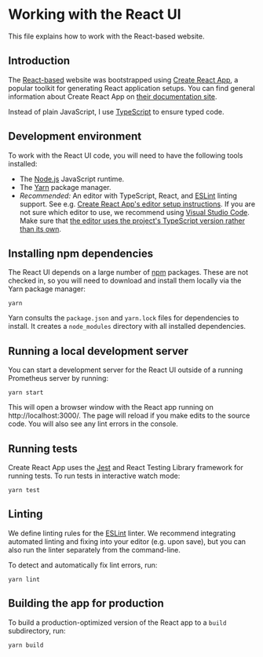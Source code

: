 # Working with the React UI

This file explains how to work with the React-based website.

## Introduction

The [React-based](https://reactjs.org/) website was bootstrapped using [Create React App](https://github.com/facebook/create-react-app), a popular toolkit for generating React application setups. You can find general information about Create React App on [their documentation site](https://create-react-app.dev/).

Instead of plain JavaScript, I use [TypeScript](https://www.typescriptlang.org/) to ensure typed code.

## Development environment

To work with the React UI code, you will need to have the following tools installed:

* The [Node.js](https://nodejs.org/) JavaScript runtime.
* The [Yarn](https://yarnpkg.com/) package manager.
* *Recommended:* An editor with TypeScript, React, and [ESLint](https://eslint.org/) linting support. See e.g. [Create React App's editor setup instructions](https://create-react-app.dev/docs/setting-up-your-editor/). If you are not sure which editor to use, we recommend using [Visual Studio Code](https://code.visualstudio.com/docs/languages/typescript). Make sure that [the editor uses the project's TypeScript version rather than its own](https://code.visualstudio.com/docs/typescript/typescript-compiling#_using-the-workspace-version-of-typescript).

## Installing npm dependencies

The React UI depends on a large number of [npm](https://www.npmjs.com/) packages. These are not checked in, so you will need to download and install them locally via the Yarn package manager:

    yarn

Yarn consults the `package.json` and `yarn.lock` files for dependencies to install. It creates a `node_modules` directory with all installed dependencies.


## Running a local development server

You can start a development server for the React UI outside of a running Prometheus server by running:

    yarn start

This will open a browser window with the React app running on http://localhost:3000/. The page will reload if you make edits to the source code. You will also see any lint errors in the console.

## Running tests

Create React App uses the [Jest](https://jestjs.io/) and React Testing Library framework for running tests. To run tests in interactive watch mode:

    yarn test


## Linting

We define linting rules for the [ESLint](https://eslint.org/) linter. We recommend integrating automated linting and fixing into your editor (e.g. upon save), but you can also run the linter separately from the command-line.

To detect and automatically fix lint errors, run:

    yarn lint


## Building the app for production

To build a production-optimized version of the React app to a `build` subdirectory, run:

    yarn build